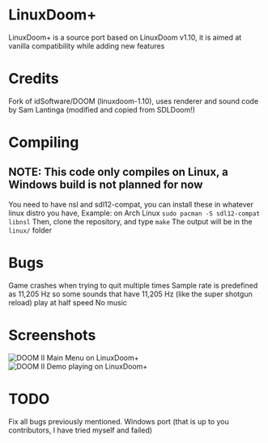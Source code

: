 # LinuxDoom+
LinuxDoom+ is a source port based on LinuxDoom v1.10, it is aimed at vanilla compatibility while adding new features
# Credits
Fork of idSoftware/DOOM (linuxdoom-1.10), uses renderer and sound code by Sam Lantinga (modified and copied from SDLDoom!)
# Compiling
## NOTE: This code only compiles on Linux, a Windows build is not planned for now
You need to have nsl and sdl12-compat, you can install these in whatever linux distro you have,
Example: on Arch Linux
```sudo pacman -S sdl12-compat libnsl```
Then, clone the repository, and type
```make```
The output will be in the ```linux/``` folder
# Bugs
Game crashes when trying to quit multiple times
Sample rate is predefined as 11,205 Hz so some sounds that have 11,205 Hz (like the super shotgun reload) play at half speed
No music
# Screenshots
![DOOM II Main Menu on LinuxDoom+](scrshot.png)
![DOOM II Demo playing on LinuxDoom+](scrshot2.png)
# TODO
Fix all bugs previously mentioned.
Windows port (that is up to you contributors, I have tried myself and failed)
